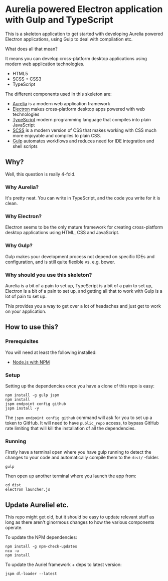 # Aurelia powered Electron application with Gulp and TypeScript

This is a skeleton application to get started with developing Aurelia powered
Electron applications, using Gulp to deal with compilation etc.

What does all that mean?

It means you can develop cross-platform desktop applications using modern
web application technologies.

 - HTML5
 - SCSS + CSS3
 - TypeScript

The different components used in this skeleton are:

 - [Aurelia](http://aurelia.io/) is a modern web application framework
 - [Electron](http://electron.atom.io/) makes cross-platform desktop apps powered with web technologies
 - [TypeScript](http://www.typescriptlang.org/) modern programming language that compiles into plain JavaScript
 - [SCSS](http://sass-lang.com/) is a modern version of CSS that makes working with CSS much more enjoyable and compiles to plain CSS.
 - [Gulp](http://gulpjs.com/) automates workflows and reduces need for IDE integration and shell scripts


## Why?

Well, this question is really 4-fold.


### Why Aurelia?

It's pretty neat. You can write in TypeScript, and the code you write for it is 
clean.
 
 
### Why Electron?

Electron seems to be the only mature framework for creating cross-platform 
desktop applications using HTML, CSS and JavaScript.


### Why Gulp?
 
Gulp makes your development process not depend on specific IDEs and
configuration, and is still quite flexible vs. e.g. bower.


### Why should you use this skeleton?

Aurelia is a bit of a pain to set up, TypeScript is a bit of a pain to set up,
Electron is a bit of a pain to set up, and getting all that to work with Gulp
is a lot of pain to set up.

This provides you a way to get over a lot of headaches and just get to work on
your application.


## How to use this?

### Prerequisites

You will need at least the following installed:

 - [Node.js with NPM](https://nodejs.org/en/)


### Setup

Setting up the dependencies once you have a clone of this repo is easy:

```
npm install -g gulp jspm
npm install
jspm endpoint config github
jspm install -y
```

The `jspm endpoint config github` command will ask for you to set up a token
to GitHub. It will need to have `public_repo` access, to bypass GitHub rate
limiting that will kill the installation of all the dependencies.


### Running

Firstly have a terminal open where you have gulp running to detect the changes
to your code and automatically compile them to the `dist/` -folder.

```
gulp
```

Then open up another terminal where you launch the app from:

```
cd dist
electron launcher.js
```
 
 
## Update Aureliel etc.

This repo might get old, but it should be easy to update relevant stuff as long
as there aren't ginormous changes to how the various components operate.

To update the NPM dependencies:

```
npm install -g npm-check-updates
ncu -u
npm install
```

To update the Auriel framework + deps to latest version:

```
jspm dl-loader --latest
```
